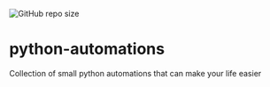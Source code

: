 ![GitHub repo size](https://img.shields.io/github/repo-size/ndzambazov/python-automations)


# python-automations
Collection of small python automations that can make your life easier
